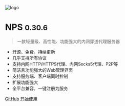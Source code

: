 ![logo](https://cdn.jsdelivr.net/gh/djylb/nps/docs/logo.svg)

# NPS <small>0.30.6</small>

> 一款轻量级、高性能、功能强大的内网穿透代理服务器

- 开源、免费、持续更新
- 几乎支持所有协议
- 支持内网HTTP/HTTPS代理、内网Socks5代理、P2P等
- 简洁且功能强大的Web管理界面
- 支持服务端、客户端同时控制
- 扩展功能强大
- 全平台兼容，一键注册为服务

[GitHub](https://github.com/djylb/nps/)
[开始使用](#nps)
